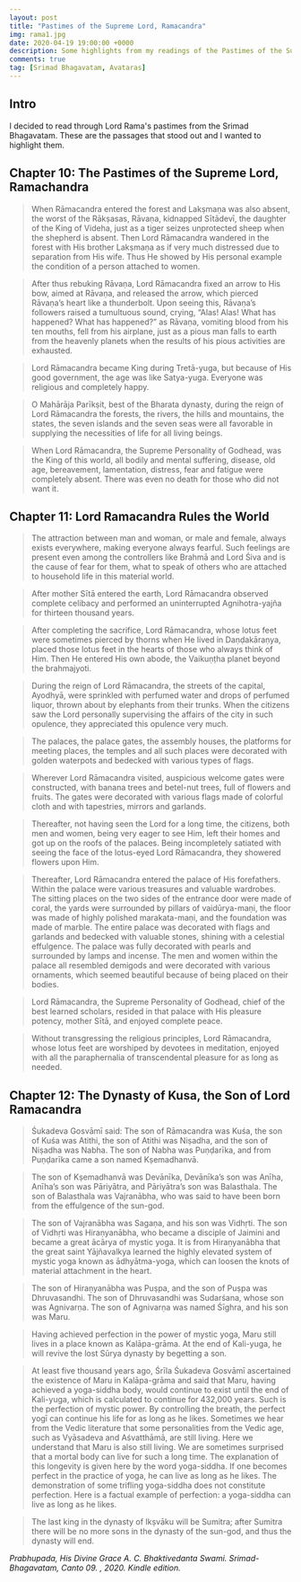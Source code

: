 ```yaml
---
layout: post
title: "Pastimes of the Supreme Lord, Ramacandra"
img: rama1.jpg
date: 2020-04-19 19:00:00 +0000
description: Some highlights from my readings of the Pastimes of the Supreme Lord Ramachandra from Srimad Bhagavatam
comments: true
tag: [Srimad Bhagavatam, Avataras]
---
```

## Intro
I decided to read through Lord Rama's pastimes from the Srimad Bhagavatam. These are the passages that stood out and I wanted to highlight them.

## Chapter 10: The Pastimes of the Supreme Lord, Ramachandra
> When Rāmacandra entered the forest and Lakṣmaṇa was also absent, the worst of the Rākṣasas, Rāvaṇa, kidnapped Sītādevī, the daughter of the King of Videha, just as a tiger seizes unprotected sheep when the shepherd is absent. Then Lord Rāmacandra wandered in the forest with His brother Lakṣmaṇa as if very much distressed due to separation from His wife. Thus He showed by His personal example the condition of a person attached to women.

> After thus rebuking Rāvaṇa, Lord Rāmacandra fixed an arrow to His bow, aimed at Rāvaṇa, and released the arrow, which pierced Rāvaṇa’s heart like a thunderbolt. Upon seeing this, Rāvaṇa’s followers raised a tumultuous sound, crying, “Alas! Alas! What has happened? What has happened?” as Rāvaṇa, vomiting blood from his ten mouths, fell from his airplane, just as a pious man falls to earth from the heavenly planets when the results of his pious activities are exhausted.

> Lord Rāmacandra became King during Tretā-yuga, but because of His good government, the age was like Satya-yuga. Everyone was religious and completely happy.

> O Mahārāja Parīkṣit, best of the Bharata dynasty, during the reign of Lord Rāmacandra the forests, the rivers, the hills and mountains, the states, the seven islands and the seven seas were all favorable in supplying the necessities of life for all living beings.

> When Lord Rāmacandra, the Supreme Personality of Godhead, was the King of this world, all bodily and mental suffering, disease, old age, bereavement, lamentation, distress, fear and fatigue were completely absent. There was even no death for those who did not want it.

## Chapter 11: Lord Ramacandra Rules the World

> The attraction between man and woman, or male and female, always exists everywhere, making everyone always fearful. Such feelings are present even among the controllers like Brahmā and Lord Śiva and is the cause of fear for them, what to speak of others who are attached to household life in this material world.

> After mother Sītā entered the earth, Lord Rāmacandra observed complete celibacy and performed an uninterrupted Agnihotra-yajña for thirteen thousand years.

> After completing the sacrifice, Lord Rāmacandra, whose lotus feet were sometimes pierced by thorns when He lived in Daṇḍakāraṇya, placed those lotus feet in the hearts of those who always think of Him. Then He entered His own abode, the Vaikuṇṭha planet beyond the brahmajyoti.

> During the reign of Lord Rāmacandra, the streets of the capital, Ayodhyā, were sprinkled with perfumed water and drops of perfumed liquor, thrown about by elephants from their trunks. When the citizens saw the Lord personally supervising the affairs of the city in such opulence, they appreciated this opulence very much.

> The palaces, the palace gates, the assembly houses, the platforms for meeting places, the temples and all such places were decorated with golden waterpots and bedecked with various types of flags.

> Wherever Lord Rāmacandra visited, auspicious welcome gates were constructed, with banana trees and betel-nut trees, full of flowers and fruits. The gates were decorated with various flags made of colorful cloth and with tapestries, mirrors and garlands.

> Thereafter, not having seen the Lord for a long time, the citizens, both men and women, being very eager to see Him, left their homes and got up on the roofs of the palaces. Being incompletely satiated with seeing the face of the lotus-eyed Lord Rāmacandra, they showered flowers upon Him.

> Thereafter, Lord Rāmacandra entered the palace of His forefathers. Within the palace were various treasures and valuable wardrobes. The sitting places on the two sides of the entrance door were made of coral, the yards were surrounded by pillars of vaidūrya-maṇi, the floor was made of highly polished marakata-maṇi, and the foundation was made of marble. The entire palace was decorated with flags and garlands and bedecked with valuable stones, shining with a celestial effulgence. The palace was fully decorated with pearls and surrounded by lamps and incense. The men and women within the palace all resembled demigods and were decorated with various ornaments, which seemed beautiful because of being placed on their bodies.

> Lord Rāmacandra, the Supreme Personality of Godhead, chief of the best learned scholars, resided in that palace with His pleasure potency, mother Sītā, and enjoyed complete peace.

> Without transgressing the religious principles, Lord Rāmacandra, whose lotus feet are worshiped by devotees in meditation, enjoyed with all the paraphernalia of transcendental pleasure for as long as needed.

## Chapter 12: The Dynasty of Kusa, the Son of Lord Ramacandra

> Śukadeva Gosvāmī said: The son of Rāmacandra was Kuśa, the son of Kuśa was Atithi, the son of Atithi was Niṣadha, and the son of Niṣadha was Nabha. The son of Nabha was Puṇḍarīka, and from Puṇḍarīka came a son named Kṣemadhanvā.

> The son of Kṣemadhanvā was Devānīka, Devānīka’s son was Anīha, Anīha’s son was Pāriyātra, and Pāriyātra’s son was Balasthala. The son of Balasthala was Vajranābha, who was said to have been born from the effulgence of the sun-god.

> The son of Vajranābha was Sagaṇa, and his son was Vidhṛti. The son of Vidhṛti was Hiraṇyanābha, who became a disciple of Jaimini and became a great ācārya of mystic yoga. It is from Hiraṇyanābha that the great saint Yājñavalkya learned the highly elevated system of mystic yoga known as ādhyātma-yoga, which can loosen the knots of material attachment in the heart.

> The son of Hiraṇyanābha was Puṣpa, and the son of Puṣpa was Dhruvasandhi. The son of Dhruvasandhi was Sudarśana, whose son was Agnivarṇa. The son of Agnivarṇa was named Śīghra, and his son was Maru.

> Having achieved perfection in the power of mystic yoga, Maru still lives in a place known as Kalāpa-grāma. At the end of Kali-yuga, he will revive the lost Sūrya dynasty by begetting a son.

> At least five thousand years ago, Śrīla Śukadeva Gosvāmī ascertained the existence of Maru in Kalāpa-grāma and said that Maru, having achieved a yoga-siddha body, would continue to exist until the end of Kali-yuga, which is calculated to continue for 432,000 years. Such is the perfection of mystic power. By controlling the breath, the perfect yogī can continue his life for as long as he likes. Sometimes we hear from the Vedic literature that some personalities from the Vedic age, such as Vyāsadeva and Aśvatthāmā, are still living. Here we understand that Maru is also still living. We are sometimes surprised that a mortal body can live for such a long time. The explanation of this longevity is given here by the word yoga-siddha. If one becomes perfect in the practice of yoga, he can live as long as he likes. The demonstration of some trifling yoga-siddha does not constitute perfection. Here is a factual example of perfection: a yoga-siddha can live as long as he likes. 

> The last king in the dynasty of Ikṣvāku will be Sumitra; after Sumitra there will be no more sons in the dynasty of the sun-god, and thus the dynasty will end.

<cite>Prabhupada, His Divine Grace A. C. Bhaktivedanta Swami. Srimad-Bhagavatam, Canto 09. , 2020. Kindle edition.</cite>